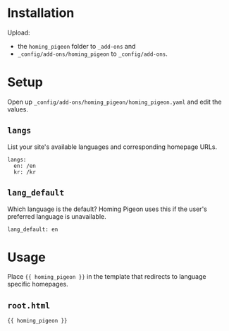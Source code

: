 # Installation
Upload:

  - the `homing_pigeon` folder to `_add-ons` and
  - `_config/add-ons/homing_pigeon` to `_config/add-ons`.

# Setup
Open up `_config/add-ons/homing_pigeon/homing_pigeon.yaml` and edit the values.

## `langs`
List your site's available languages and corresponding homepage URLs.

```
langs:
  en: /en
  kr: /kr
```

## `lang_default`
Which language is the default? Homing Pigeon uses this if the user's preferred language is unavailable.

```
lang_default: en
```

# Usage
Place `{{ homing_pigeon }}` in the template that redirects to language specific homepages.

## `root.html`
```
{{ homing_pigeon }}
```